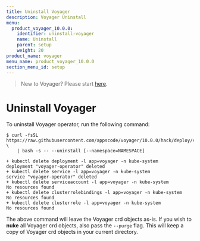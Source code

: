 ```yaml
---
title: Uninstall Voyager
description: Voyager Uninstall
menu:
  product_voyager_10.0.0:
    identifier: uninstall-voyager
    name: Uninstall
    parent: setup
    weight: 20
product_name: voyager
menu_name: product_voyager_10.0.0
section_menu_id: setup
---
```

> New to Voyager? Please start [here](/docs/concepts/overview.md).

# Uninstall Voyager

To uninstall Voyager operator, run the following command:

```console
$ curl -fsSL https://raw.githubusercontent.com/appscode/voyager/10.0.0/hack/deploy/voyager.sh \
    | bash -s -- --uninstall [--namespace=NAMESPACE]

+ kubectl delete deployment -l app=voyager -n kube-system
deployment "voyager-operator" deleted
+ kubectl delete service -l app=voyager -n kube-system
service "voyager-operator" deleted
+ kubectl delete serviceaccount -l app=voyager -n kube-system
No resources found
+ kubectl delete clusterrolebindings -l app=voyager -n kube-system
No resources found
+ kubectl delete clusterrole -l app=voyager -n kube-system
No resources found
```

The above command will leave the Voyager crd objects as-is. If you wish to **nuke** all Voyager crd objects, also pass the `--purge` flag. This will keep a copy of Voyager crd objects in your current directory.
